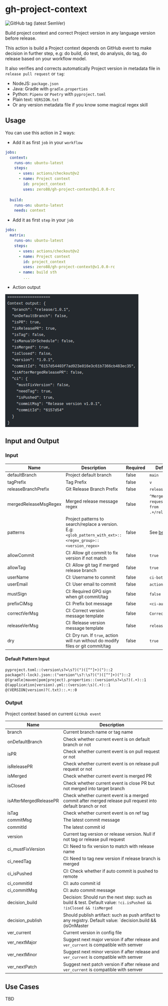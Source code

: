 # gh-project-context

![GitHub tag (latest SemVer)](https://img.shields.io/github/v/tag/zero88/gh-project-context?sort=semver&style=flat-square)

Build project context and correct Project version in any language version before release.

This action is build a Project context depends on GitHub event to make decision in further step, e.g: do build, do test,
do analysis, do tag, do release based on your workflow model.

It also verifies and corrects automatically Project version in metadata file in `release pull request` or `tag`:

- NodeJS: `package.json`
- Java: Gradle with `gradle.properties`
- Python: `Pipenv` or `Poetry` with `pyproject.toml`
- Plain text: `VERSION.txt`
- Or any version metadata file if you know some magical regex skill

## Usage

You can use this action in 2 ways:

- Add it as first `job` in your `workflow`

```yaml
jobs:
  context:
    runs-on: ubuntu-latest
    steps:
      - uses: actions/checkout@v2
      - name: Project context
        id: project_context
        uses: zero88/gh-project-context@v1.0.0-rc

  build:
    runs-on: ubuntu-latest
    needs: context
```

- Add it as first `step` in your `job`

```yaml
jobs:
  matrix:
    runs-on: ubuntu-latest
    steps:
      - uses: actions/checkout@v2
      - name: Project context
        id: project_context
        uses: zero88/gh-project-context@v1.0.0-rc
      - name: build sth
        ...
```

- Action output

![Demo](.github/demo_context.png "Demo")

## Input and Output

### Input

| Name                  | Description                                                                                                     | Required | Default value                                     |
| --------------------- | --------------------------------------------------------------------------------------------------------------- | -------- | ------------------------------------------------- |
| defaultBranch         | Project default branch                                                                                          | false    | `main`                                            |
| tagPrefix             | Tag Prefix                                                                                                      | false    | `v`                                               |
| releaseBranchPrefix   | Git Release Branch Prefix                                                                                       | false    | `release/`                                        |
| mergedReleaseMsgRegex | Merged release message regex                                                                                    | false    | `^Merge pull request #[0-9]+ from .+/release/.+$` |
| patterns              | Project patterns to search/replace a version.<br>E.g: `<glob_pattern_with_ext>::<regex_group>::<version_regex>` | false    | See [below](#default-pattern-input)               |
| allowCommit           | CI: Allow git commit to fix version if not match                                                                | false    | `true`                                            |
| allowTag              | CI: Allow git tag if merged release branch                                                                      | false    | `true`                                            |
| userName              | CI: Username to commit                                                                                          | false    | `ci-bot`                                          |
| userEmail             | CI: User email to commit                                                                                        | false    | `actions@github.com`                              |
| mustSign              | CI: Required GPG sign when git commit/tag                                                                       | false    | `false`                                           |
| prefixCiMsg           | CI: Prefix bot message                                                                                          | false    | `<ci-auto-commit>`                                |
| correctVerMsg         | CI: Correct version message template                                                                            | false    | `Correct version`                                 |
| releaseVerMsg         | CI: Release version message template                                                                            | false    | `release/`                                        |
| dry                   | CI: Dry run. If `true`, action will run without do modify files or git commit/tag                               | false    | `true`                                            |

#### Default Pattern Input

```
pyproject.toml::(version\s?=\s?)(")([^"]+)(")::2
package?(-lock).json::("version"\s?:\s?)(")([^"]+)(")::2
@(gradle|maven|pom|project).properties::(version\s?=\s?)(.+)::1
@(application|version).yml::(version:\s)(.+)::1
@(VERSION|version)?(.txt)::.+::0
```

### Output

Project context based on current `GitHub event`

| Name                   | Description                                                                                                                |
| ---------------------- | -------------------------------------------------------------------------------------------------------------------------- |
| branch                 | Current branch name or tag name                                                                                            |
| onDefaultBranch        | Check whether current event is on default branch or not                                                                    |
| isPR                   | Check whether current event is on pull request or not                                                                      |
| isReleasePR            | Check whether current event is on release pull request or not                                                              |
| isMerged               | Check whether current event is merged PR                                                                                   |
| isClosed               | Check whether current event is close PR but not merged into target branch                                                  |
| isAfterMergedReleasePR | Check whether current event is a merged commit after merged release pull request into default branch or not                |
| isTag                  | Check whether current event is on ref tag                                                                                  |
| commitMsg              | The latest commit message                                                                                                  |
| commitId               | The latest commit id                                                                                                       |
| version                | Current tag version or release version. Null if not tag or release pull request                                            |
| ci_mustFixVersion      | CI: Need to fix version to match with release name                                                                         |
| ci_needTag             | CI: Need to tag new version if release branch is merged                                                                    |
| ci_isPushed            | CI: Check whether if auto commit is pushed to remote                                                                       |
| ci_commitId            | CI: auto commit id                                                                                                         |
| ci_commitMsg           | CI: auto commit message                                                                                                    |
| decision_build         | Decision: Should run the next step: such as build & test. Default value: `!ci.isPushed && !isClosed && !isMerged`          |
| decision_publish       | Should publish artifact: such as push artifact to any registry. Default value: `decision.build && \(isOnMaster || isTag\)` |
| ver_current            | Current version in config file                                                                                             |
| ver_nextMajor          | Suggest next major version if after release and `ver_current` is compatible with semver                                    |
| ver_nextMinor          | Suggest next minor version if after release and `ver_current` is compatible with semver                                    |
| ver_nextPatch          | Suggest next patch version if after release and `ver_current` is compatible with semver                                    |

## Use Cases

TBD
